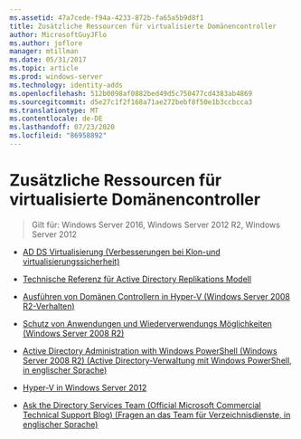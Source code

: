 ```yaml
---
ms.assetid: 47a7cede-f94a-4233-872b-fa65a5b9d8f1
title: Zusätzliche Ressourcen für virtualisierte Domänencontroller
author: MicrosoftGuyJFlo
ms.author: joflore
manager: mtillman
ms.date: 05/31/2017
ms.topic: article
ms.prod: windows-server
ms.technology: identity-adds
ms.openlocfilehash: 512b0098af0882bed49d5c750477cd4383ab4869
ms.sourcegitcommit: d5e27c1f2f168a71ae272bebf8f50e1b3ccbcca3
ms.translationtype: MT
ms.contentlocale: de-DE
ms.lasthandoff: 07/23/2020
ms.locfileid: "86958892"
---
```

# <a name="virtualized-domain-controller-additional-resources"></a>Zusätzliche Ressourcen für virtualisierte Domänencontroller

>Gilt für: Windows Server 2016, Windows Server 2012 R2, Windows Server 2012

  
-   [AD DS Virtualisierung (Verbesserungen bei Klon-und virtualisierungssicherheit)](https://go.microsoft.com/fwlink/p/?LinkID=238316)  
  
-   [Technische Referenz für Active Directory Replikations Modell](/previous-versions/windows/it-pro/windows-server-2003/cc782376(v=ws.10))  
  
-   [Ausführen von Domänen Controllern in Hyper-V (Windows Server 2008 R2-Verhalten)](/previous-versions/windows/it-pro/windows-server-2008-R2-and-2008/dd363553(v=ws.10))  
  
-   [Schutz von Anwendungen und Wiederverwendungs Möglichkeiten (Windows Server 2008 R2)](/previous-versions/windows/it-pro/windows-server-2008-R2-and-2008/dd363553(v=ws.10))  
  
-   [Active Directory Administration with Windows PowerShell (Windows Server 2008 R2) (Active Directory-Verwaltung mit Windows PowerShell, in englischer Sprache)](/previous-versions/windows/it-pro/windows-server-2008-R2-and-2008/dd378937(v=ws.10))  
  
-   [Hyper-V in Windows Server 2012](/previous-versions/windows/it-pro/windows-server-2012-R2-and-2012/hh831531(v=ws.11))  
  
-   [Ask the Directory Services Team (Official Microsoft Commercial Technical Support Blog) (Fragen an das Team für Verzeichnisdienste, in englischer Sprache)](/previous-versions/windows/it-pro/windows-server-2012-R2-and-2012/hh831531(v=ws.11))  
  
